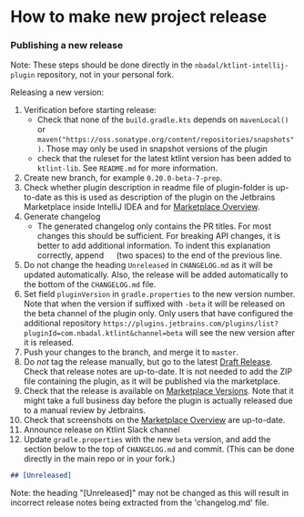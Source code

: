 # How to make new project release

### Publishing a new release

Note: These steps should be done directly in the `nbadal/ktlint-intellij-plugin` repository, not in your personal fork.

Releasing a new version:

1. Verification before starting release:
    * Check that none of the `build.gradle.kts` depends on `mavenLocal()` or `maven("https://oss.sonatype.org/content/repositories/snapshots")`. Those may only be used in snapshot versions of the plugin
    * check that the ruleset for the latest ktlint version has been added to `ktlint-lib`. See `README.md` for more information.
2. Create new branch, for example `0.20.0-beta-7-prep`.
3. Check whether plugin description in readme file of plugin-folder is up-to-date as this is used as description of the plugin on the Jetbrains Marketplace inside IntelliJ IDEA and for [Marketplace Overview](https://plugins.jetbrains.com/plugin/15057-ktlint?noRedirect=true). 
4. Generate changelog 
   * The generated changelog only contains the PR titles. For most changes this should be sufficient. For breaking API changes, it is better to add additional information. To indent this explanation correctly, append `  ` (two spaces) to the end of the previous line.
5. Do not change the heading `Unreleased` in `CHANGELOG.md` as it will be updated automatically. Also, the release will be added automatically to the bottom of the `CHANGELOG.md` file. 
6. Set field `pluginVersion` in `gradle.properties` to the new version number. Note that when the version if suffixed with `-beta` it will be released on the beta channel of the plugin only. Only users that have configured the additional repository `https://plugins.jetbrains.com/plugins/list?pluginId=com.nbadal.ktlint&channel=beta` will see the new version after it is released.
7. Push your changes to the branch, and merge it to `master`.
8. Do *not* tag the release manually, but go to the latest [Draft Release](https://github.com/nbadal/ktlint-intellij-plugin/releases). Check that release notes are up-to-date. It is not needed to add the ZIP file containing the plugin, as it will be published via the marketplace. 
9. Check that the release is available on [Marketplace Versions](https://plugins.jetbrains.com/plugin/15057-ktlint/versions?noRedirect=true). Note that it might take a full business day before the plugin is actually released due to a manual review by Jetbrains.
10. Check that screenshots on the [Marketplace Overview](https://plugins.jetbrains.com/plugin/15057-ktlint?noRedirect=true) are up-to-date.
11. Announce release on Ktlint Slack channel
12. Update `gradle.properties` with the new `beta` version, and add the section below to the top of `CHANGELOG.md` and commit. (This can be done directly in the main repo or in your fork.)
```markdown
## [Unreleased]
```
Note: the heading "[Unreleased]" may not be changed as this will result in incorrect release notes being extracted from the 'changelog.md' file. 
